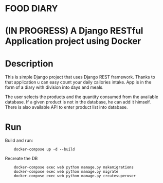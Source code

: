 
FOOD DIARY
=====
(IN PROGRESS)
A Django RESTful Application project using Docker
===


Description
====
This is simple Django project that uses Django REST framework.
Thanks to that application u can easy count your daily callories intake.
App is in the form of a diary with division into days and meals.

The user selects the products and the quantity consumed from the available database. If a given product is not in the database, he can add it himself.
There is also available API to enter product list into database.

Run
====

Build and run:
```
    docker-compose up -d --build
```

Recreate the DB
```
    docker-compose exec web python manage.py makemigrations
    docker-compose exec web python manage.py migrate
    docker-compose exec web python manage.py createsuperuser
```
